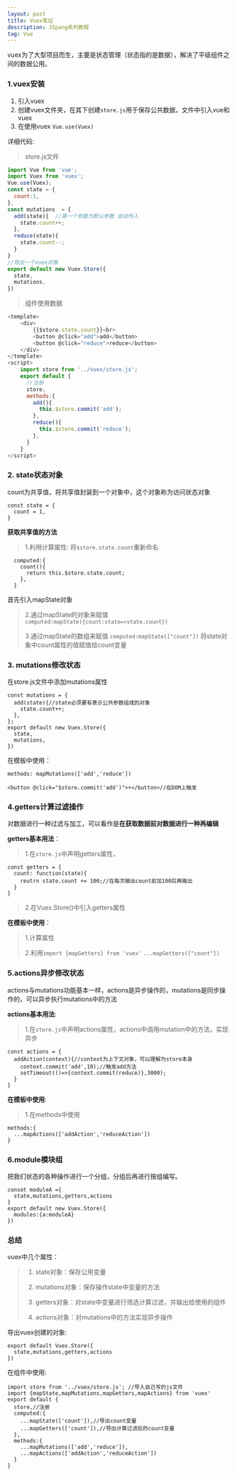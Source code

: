 ```yaml
---
layout: post
title: Vuex笔记
description: JSpang系列教程
tag: Vue
---
```


vuex为了大型项目而生，主要是状态管理（状态指的是数据），解决了平级组件之间的数据公用。

### 1.vuex安装

1. 引入vuex
2. 创建vuex文件夹，在其下创建`store.js`用于保存公共数据，文件中引入vue和vuex
3. 在使用vuex `Vue.use(Vuex)`

详细代码:

> store.js文件

```javascript
import Vue from 'vue';
import Vuex from 'vuex';
Vue.use(Vuex);
const state = {
  count:1,
},
const mutations  = {
  add(state){  //第一个参数为默认参数 自动传入
    state.count++;
  },
  reduce(state){
    state.count--;
  }
}
//导出一个vuex对象
export default new Vuex.Store({
  state,
  mutations,
}) 
```

> 组件使用数据

```javascript
<template>
	<div>
		{{$store.state.count}}<br>
		<button @click="add">add</button>
		<button @click="reduce">reduce</button>
	</div>
</template>
<script>
	import store from '../vuex/store.js';
	export default {
	  //注册
      store,
      methods:{
        add(){
          this.$store.commit('add');
        },
        reduce(){
          this.$store.commit('reduce');
        },
      }
	}
</script>
```

### 2. state状态对象

count为共享值，将共享值封装到一个对象中，这个对象称为访问状态对象

```
const state = {
  count = 1,
}
```

**获取共享值的方法**

> 1.利用计算属性: 将`$store.state.count`重新命名  

```
  computed:{
    count(){
      return this.$store.state.count;
    },
  }
```

首先引入mapState对象

> 2.通过mapState的对象来赋值  `computed:mapState({count:state=>state.count})`
>
> 3.通过mapState的数组来赋值  `computed:mapState(["count"])` 将state对象中count属性的值赋值给count变量

### 3. mutations修改状态

在store.js文件中添加mutations属性

```
const mutations = {
  add(state){//state必须要有表示公共参数组成的对象
    state.count++;
  },
};
export default new Vuex.Store({
  state,
  mutations,
})
```

在模板中使用：

```
methods: mapMutations(['add','reduce'])
```

```
<button @click="$store.commit('add')">+</button>//在DOM上触发
```

### 4.getters计算过滤操作

对数据进行一种过滤与加工，可以看作是**在获取数据前对数据进行一种再编辑**

**getters基本用法**：

> 1.在`store.js`中声明getters属性，

```
const getters = {
  count: function(state){
    reutrn state.count += 100;//在每次输出count前加100后再输出
  }
}
```

> 2.在Vuex.Store()中引入getters属性

**在模板中使用**：

> 1.计算属性
>
> 2.利用`import {mapGetters} from 'vuex'`   `...mapGetters(["count"])`　

### 5.actions异步修改状态

actions与mutations功能基本一样，actions是异步操作的，mutations是同步操作的，可以异步执行mutations中的方法

**actions基本用法**:

> 1.在`store.js`中声明actions属性，actions中调用mutation中的方法，实现异步

```
const actions = {
  addAction(context){//context为上下文对象，可以理解为store本身
    context.commit('add',10);//触发add方法
    setTimeout(()=>{context.commit(reduce)},3000);
  }
}
```

**在模板中使用**:

> 1.在methods中使用

```
methods:{
  ...mapActions(['addAction','reduceAction'])
}
```

### 6.module模块组

把我们状态的各种操作进行一个分组，分组后再进行按组编写。

```
consot moduleA ={
  state,mutations,getters,actions
}
export default new Vuex.Store({
  modules:{a:moduleA}
})
```

### 总结

vuex中几个属性：

> 1. state对象：保存公用变量
>
>
> 2. mutations对象：保存操作state中变量的方法
> 3. getters对象：对state中变量进行筛选计算过滤，并输出给使用的组件
> 4. actions对象：对mutations中的方法实现异步操作

导出vuex创建的对象:

```
export default Vuex.Store({
  state,mutations,getters,actions
})
```

在组件中使用:

```
import store from '../vuex/store.js'; //导入自己写的js文件
import {mapState,mapMutations,mapGetters,mapActions} from 'vuex'
export default {
  store,//注册
  computed:{
    ...mapState(['count']),//导出count变量
    ...mapGetters(['count']),//导出计算过滤后的count变量
  },
  methods:{
    ...mapMutations(['add','reduce']),
    ...mapActions(['addAction','reduceAction'])
  }
}
```


